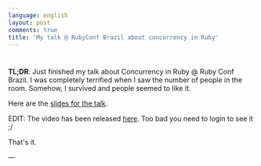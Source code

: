 ```yaml
---
language: english
layout: post
comments: true
title: 'My talk @ RubyConf Brazil about concurrency in Ruby'
---
```


# <p hidden>rubyconf-talk-about-concurrency<p hidden>

**TL;DR**: Just finished my talk about Concurrency in Ruby @ Ruby Conf Brazil. I
was completely terrified when I saw the number of people in the room. Somehow,
I survived and people seemed to like it.

<span class="underline"><p hidden>excerpt-separator<p hidden></span>

Here are the [slides for the talk](https://t.co/erCs8uRPvb).

EDIT: The video has been released [here](https://www.eventials.com/locaweb/nao-tema-o-gil-o-que-ruby-tem-em-sua-caixa-para-programacao-concorrente-com-renan-ranelli/). Too bad you need to login to see it ;/

That's it.

&#x2014;
